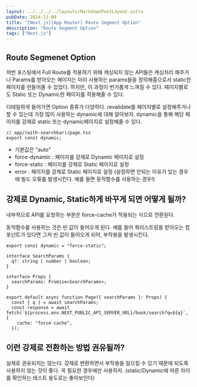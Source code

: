 ```yaml
---
layout: ../../../../layouts/MarkdownPostLayout.astro
pubDate: 2024-11-09
title: "[Next.js][App Router] Route Segment Option"
description: "Route Segment Option"
tags: ["Next.js"]
---
```


## Route Segmenet Option

저번 포스팅에서 Full Route를 적용하기 위해 캐싱되지 않는 API들은 캐싱처리 해주거나 Params를 받아오는 페이지는 미리 사용하는 params들을 정의해줌으로서 static한 페이지를 만들어줄 수 있었다. 하지만, 이 과정이 번거롭게 느껴질 수 있다. 페이지별로도 Static 또는 Dynamic한 페이지를 적용해줄 수 있다.

디테일하게 들어가면 Option 종류가 다양하다. revalidate를 페이지별로 설정해주거나 할 수 있는데 가장 많이 사용하는 dynamic에 대해 알아보자. dynamic을 통해 해당 페이지를 강제로 static 또는 dynamic페이지로 설정해줄 수 있다.

```tsx
// app/(with-searchbar)/page.tsx
export const dynamic;
```

- 기본값은 "auto"
- force-dynamic : 페이지를 강제로 Dynamic 페이지로 설정
- force-static : 페이지를 강제로 Static 페이지로 설정
- error : 페이지를 강제로 Static 페이지로 설정 (설정하면 안되는 이유가 있는 경우에 빌드 오류를 발생시킨다. 예를 들면 동적함수를 사용하는 경우!)

## 강제로 Dynamic, Static하게 바꾸게 되면 어떻게 될까?

내부적으로 API를 요청하는 부분은 force-cache가 적용되는 식으로 전환된다.

동적함수를 사용하는 것은 빈 값이 들어오게 된다. 예를 들어 쿼리스트링을 받아오는 컴포넌트가 있다면 그저 빈 값이 들어오게 되어, 부작용을 발생시킨다.

```tsx
export const dynamic = "force-static";

interface SearchParams {
  q?: string | number | boolean;
}

interface Props {
  searchParams: Promise<SearchParams>;
}

export default async function Page({ searchParams }: Props) {
  const { q } = await searchParams;
  const response = await fetch(`${process.env.NEXT_PUBLIC_API_SERVER_URL}/book/search?q=${q}`, {
    cache: "force-cache",
  });
```

## 이런 강제로 전환하는 방법 권유될까?

실제로 권유되지는 않는다. 강제로 변환하면서 부작용을 일으킬 수 있기 때문에 되도록 사용하지 않는 것이 좋다. 꼭 필요한 경우에만 사용하자. (static/Dynamic에 따른 차이를 확인하는 테스트 용도로는 좋아보인다)
